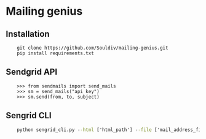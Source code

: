 # Mailing genius

## Installation

```
	git clone https://github.com/Souldiv/mailing-genius.git
	pip install requirements.txt
```

## Sendgrid API

```
	>>> from sendmails import send_mails
	>>> sm = send_mails("api key")
	>>> sm.send(from, to, subject)
```

## Sengrid CLI

```cmd
	python sengrid_cli.py --html ['html_path'] --file ['mail_address_file_path] --attach ['path(optional)]
```
